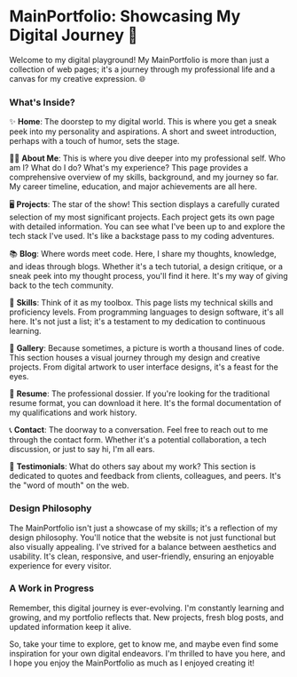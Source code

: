 # MainPortfolio: Showcasing My Digital Journey 🚀

Welcome to my digital playground! My MainPortfolio is more than just a collection of web pages; it's a journey through my professional life and a canvas for my creative expression. 🌐

### What's Inside?

✨ **Home**: The doorstep to my digital world. This is where you get a sneak peek into my personality and aspirations. A short and sweet introduction, perhaps with a touch of humor, sets the stage.

👩‍💼 **About Me**: This is where you dive deeper into my professional self. Who am I? What do I do? What's my experience? This page provides a comprehensive overview of my skills, background, and my journey so far. My career timeline, education, and major achievements are all here.

🖥️ **Projects**: The star of the show! This section displays a carefully curated selection of my most significant projects. Each project gets its own page with detailed information. You can see what I've been up to and explore the tech stack I've used. It's like a backstage pass to my coding adventures.

📚 **Blog**: Where words meet code. Here, I share my thoughts, knowledge, and ideas through blogs. Whether it's a tech tutorial, a design critique, or a sneak peek into my thought process, you'll find it here. It's my way of giving back to the tech community.

🎯 **Skills**: Think of it as my toolbox. This page lists my technical skills and proficiency levels. From programming languages to design software, it's all here. It's not just a list; it's a testament to my dedication to continuous learning.

🎨 **Gallery**: Because sometimes, a picture is worth a thousand lines of code. This section houses a visual journey through my design and creative projects. From digital artwork to user interface designs, it's a feast for the eyes.

📜 **Resume**: The professional dossier. If you're looking for the traditional resume format, you can download it here. It's the formal documentation of my qualifications and work history.

📞 **Contact**: The doorway to a conversation. Feel free to reach out to me through the contact form. Whether it's a potential collaboration, a tech discussion, or just to say hi, I'm all ears.

💬 **Testimonials**: What do others say about my work? This section is dedicated to quotes and feedback from clients, colleagues, and peers. It's the "word of mouth" on the web.

### Design Philosophy

The MainPortfolio isn't just a showcase of my skills; it's a reflection of my design philosophy. You'll notice that the website is not just functional but also visually appealing. I've strived for a balance between aesthetics and usability. It's clean, responsive, and user-friendly, ensuring an enjoyable experience for every visitor.

### A Work in Progress

Remember, this digital journey is ever-evolving. I'm constantly learning and growing, and my portfolio reflects that. New projects, fresh blog posts, and updated information keep it alive.

So, take your time to explore, get to know me, and maybe even find some inspiration for your own digital endeavors. I'm thrilled to have you here, and I hope you enjoy the MainPortfolio as much as I enjoyed creating it!
